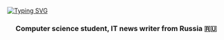 <a href="https://git.io/typing-svg"><img src="https://readme-typing-svg.herokuapp.com?font=Jacquard+24&size=29&pause=1000&color=C02A2A&background=10101000&random=false&width=435&lines=Hi!+I'm+Fergie+Doigrales+%F0%9F%90%87;How+vexingly+quick+daft+zebras+jump" alt="Typing SVG" /></a>
<h3 align="center">Computer science student, IT news writer from Russia 🇷🇺</h3>
